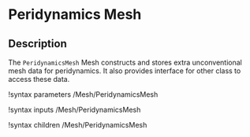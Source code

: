 # Peridynamics Mesh

## Description

The `PeridynamicsMesh` Mesh constructs and stores extra unconventional mesh data for peridynamics. It also provides interface for other class to access these data.

!syntax parameters /Mesh/PeridynamicsMesh

!syntax inputs /Mesh/PeridynamicsMesh

!syntax children /Mesh/PeridynamicsMesh
